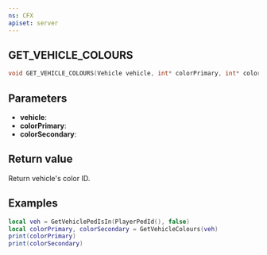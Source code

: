 ```yaml
---
ns: CFX
apiset: server
---
```

## GET_VEHICLE_COLOURS

```c
void GET_VEHICLE_COLOURS(Vehicle vehicle, int* colorPrimary, int* colorSecondary);
```


## Parameters
* **vehicle**: 
* **colorPrimary**:
* **colorSecondary**:

## Return value
Return vehicle's color ID.

## Examples
```lua
local veh = GetVehiclePedIsIn(PlayerPedId(), false)
local colorPrimary, colorSecondary = GetVehicleColours(veh)
print(colorPrimary)
print(colorSecondary)
```
